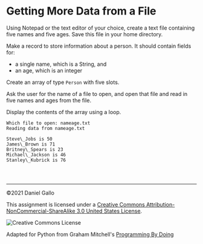 # Getting More Data from a File


Using Notepad or the text editor of your choice, create a text
file containing five names and five ages. Save this file in your home
directory.


Make a record to store information about a person. It should
contain fields for:


* a single name, which is a String, and
 * an age, which is an integer



Create an array of type `Person` with five slots.


Ask the user for the name of a file to open, and open that file
and read in five names and ages from the file.


Display the contents of the array using a loop.



```
Which file to open: nameage.txt
Reading data from nameage.txt

Steve\_Jobs is 50
James\_Brown is 71
Britney\_Spears is 23
Michael\_Jackson is 46
Stanley\_Kubrick is 76

```


```



```



---


©2021 Daniel Gallo


This assignment is licensed under a
[Creative Commons Attribution-NonCommercial-ShareAlike 3.0 United States License](https://creativecommons.org/licenses/by-nc-sa/3.0/us/deed.en_US).  

![Creative Commons License](images/by-nc-sa.png)





Adapted for Python from Graham Mitchell's [Programming By Doing](https://programmingbydoing.com/)